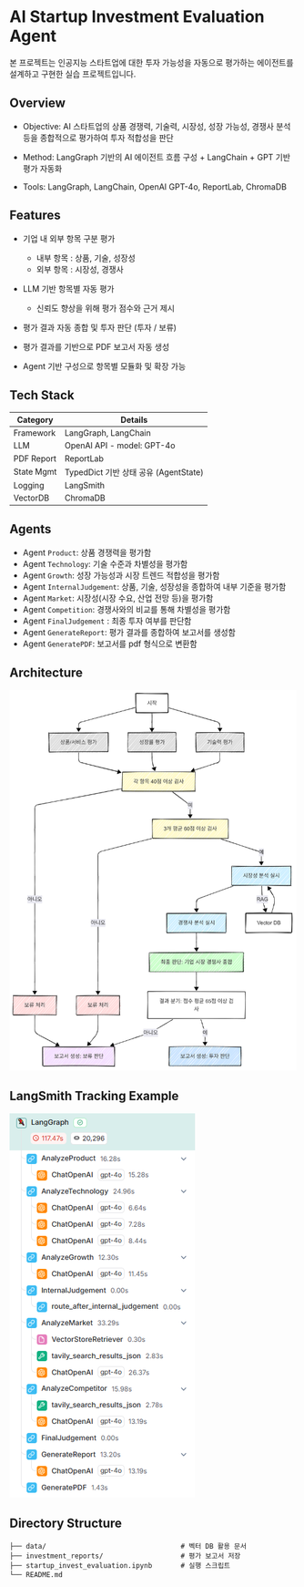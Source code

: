 # AI Startup Investment Evaluation Agent
본 프로젝트는 인공지능 스타트업에 대한 투자 가능성을 자동으로 평가하는 에이전트를 설계하고 구현한 실습 프로젝트입니다.

## Overview
- Objective: AI 스타트업의 상품 경쟁력, 기술력, 시장성, 성장 가능성, 경쟁사 분석 등을 종합적으로 평가하여 투자 적합성을 판단

- Method: LangGraph 기반의 AI 에이전트 흐름 구성 + LangChain + GPT 기반 평가 자동화

- Tools: LangGraph, LangChain, OpenAI GPT-4o, ReportLab, ChromaDB
  
## Features
- 기업 내 외부 항목 구분 평가 
    - 내부 항목 : 상품, 기술, 성장성
    - 외부 항목 : 시장성, 경쟁사

- LLM 기반 항목별 자동 평가
    - 신뢰도 향상을 위해 평가 점수와 근거 제시

- 평가 결과 자동 종합 및 투자 판단 (투자 / 보류)

- 평가 결과를 기반으로 PDF 보고서 자동 생성

- Agent 기반 구성으로 항목별 모듈화 및 확장 가능

## Tech Stack 

| Category   | Details                             |
|------------|-------------------------------------|
| Framework  | LangGraph, LangChain      |
| LLM        |  OpenAI API  - model: GPT-4o             |
| PDF Report | ReportLab                           |
| State Mgmt | TypedDict 기반 상태 공유 (AgentState)|
| Logging	 | LangSmith      |
| VectorDB	 | ChromaDB                            |

## Agents
- Agent `Product`: 상품 경쟁력을 평가함
- Agent `Technology`: 기술 수준과 차별성을 평가함
- Agent `Growth`: 성장 가능성과 시장 트렌드 적합성을 평가함
- Agent `InternalJudgement`: 상품, 기술, 성장성을 종합하여 내부 기준을 평가함
- Agent `Market`: 시장성(시장 수요, 산업 전망 등)을 평가함
- Agent `Competition`: 경쟁사와의 비교를 통해 차별성을 평가함
- Agent `FinalJudgement` : 최종 투자 여부를 판단함
- Agent `GenerateReport`: 평가 결과를 종합하여 보고서를 생성함
- Agent `GeneratePDF`: 보고서를 pdf 형식으로 변환함

## Architecture
![Architecture](images/Architecture2.png)

## LangSmith Tracking Example
![LangGraph](images/langgraph.png)

## Directory Structure
```
├── data/                                 # 벡터 DB 활용 문서
├── investment_reports/                   # 평가 보고서 저장
├── startup_invest_evaluation.ipynb       # 실행 스크립트
└── README.md
